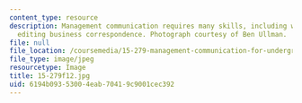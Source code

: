 ```yaml
---
content_type: resource
description: Management communication requires many skills, including writing and
  editing business correspondence. Photograph courtesy of Ben Ullman.
file: null
file_location: /coursemedia/15-279-management-communication-for-undergraduates-fall-2012/6194b09353004eab70419c9001cec392_15-279f12.jpg
file_type: image/jpeg
resourcetype: Image
title: 15-279f12.jpg
uid: 6194b093-5300-4eab-7041-9c9001cec392
---
```

